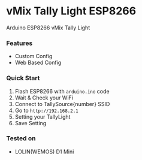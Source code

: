 # vMix Tally Light ESP8266
Arduino ESP8266 vMix Tally Light

### Features
- Custom Config
- Web Based Config

### Quick Start
1. Flash ESP8266 with `arduino.ino` code
2. Wait & Check your WiFi
3. Connect to TallySource{number} SSID
4. Go to `http://192.168.2.1`
5. Setting your TallyLight
6. Save Setting

### Tested on
- LOLIN(WEMOS) D1 Mini
